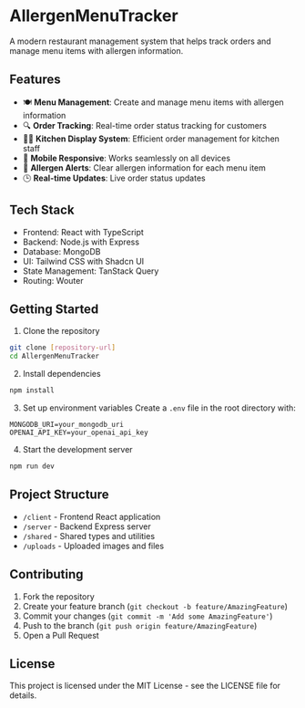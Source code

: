# AllergenMenuTracker

A modern restaurant management system that helps track orders and manage menu items with allergen information.

## Features

- 🍽️ **Menu Management**: Create and manage menu items with allergen information
- 🔍 **Order Tracking**: Real-time order status tracking for customers
- 👨‍🍳 **Kitchen Display System**: Efficient order management for kitchen staff
- 📱 **Mobile Responsive**: Works seamlessly on all devices
- 🚨 **Allergen Alerts**: Clear allergen information for each menu item
- 🕒 **Real-time Updates**: Live order status updates

## Tech Stack

- Frontend: React with TypeScript
- Backend: Node.js with Express
- Database: MongoDB
- UI: Tailwind CSS with Shadcn UI
- State Management: TanStack Query
- Routing: Wouter

## Getting Started

1. Clone the repository
```bash
git clone [repository-url]
cd AllergenMenuTracker
```

2. Install dependencies
```bash
npm install
```

3. Set up environment variables
Create a `.env` file in the root directory with:
```
MONGODB_URI=your_mongodb_uri
OPENAI_API_KEY=your_openai_api_key
```

4. Start the development server
```bash
npm run dev
```

## Project Structure

- `/client` - Frontend React application
- `/server` - Backend Express server
- `/shared` - Shared types and utilities
- `/uploads` - Uploaded images and files

## Contributing

1. Fork the repository
2. Create your feature branch (`git checkout -b feature/AmazingFeature`)
3. Commit your changes (`git commit -m 'Add some AmazingFeature'`)
4. Push to the branch (`git push origin feature/AmazingFeature`)
5. Open a Pull Request

## License

This project is licensed under the MIT License - see the LICENSE file for details. 